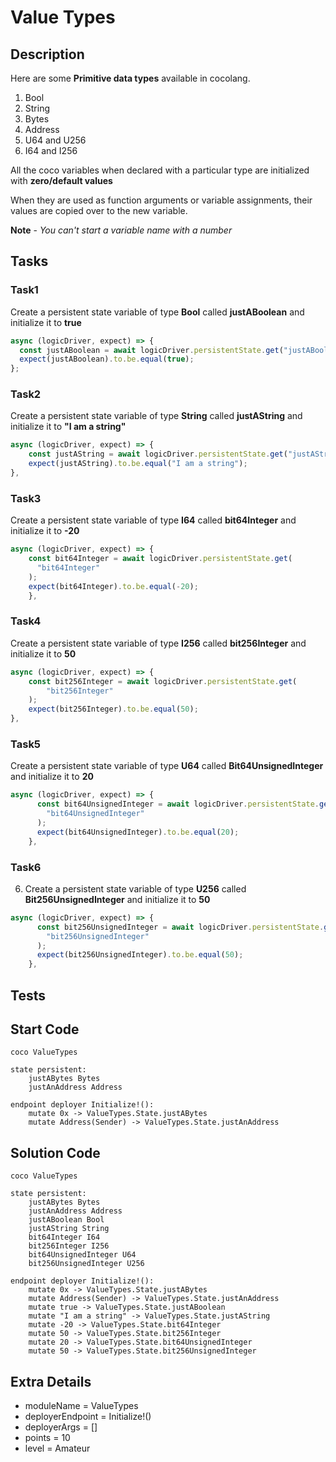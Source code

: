 # Value Types

## Description

Here are some **Primitive data types** available in cocolang.

1. Bool
2. String
3. Bytes
4. Address
5. U64 and U256
6. I64 and I256

All the coco variables when declared with a particular type are initialized with **zero/default values**

When they are used as function arguments or variable assignments, their values are copied over to the new variable.

**Note** - _You can't start a variable name with a number_

## Tasks

### Task1

Create a persistent state variable of type **Bool** called **justABoolean** and initialize it to **true**

```javascript
async (logicDriver, expect) => {
  const justABoolean = await logicDriver.persistentState.get("justABoolean");
  expect(justABoolean).to.be.equal(true);
};
```

### Task2

Create a persistent state variable of type **String** called **justAString** and initialize it to **"I am a string"**

```javascript
async (logicDriver, expect) => {
    const justAString = await logicDriver.persistentState.get("justAString");
    expect(justAString).to.be.equal("I am a string");
},
```

### Task3

Create a persistent state variable of type **I64** called **bit64Integer** and initialize it to **-20**

```javascript
async (logicDriver, expect) => {
    const bit64Integer = await logicDriver.persistentState.get(
      "bit64Integer"
    );
    expect(bit64Integer).to.be.equal(-20);
    },
```

### Task4

Create a persistent state variable of type **I256** called **bit256Integer** and initialize it to **50**

```javascript
async (logicDriver, expect) => {
    const bit256Integer = await logicDriver.persistentState.get(
        "bit256Integer"
    );
    expect(bit256Integer).to.be.equal(50);
},
```

### Task5

Create a persistent state variable of type **U64** called **Bit64UnsignedInteger** and initialize it to **20**

```javascript
async (logicDriver, expect) => {
      const bit64UnsignedInteger = await logicDriver.persistentState.get(
        "bit64UnsignedInteger"
      );
      expect(bit64UnsignedInteger).to.be.equal(20);
    },
```

### Task6

6. Create a persistent state variable of type **U256** called **Bit256UnsignedInteger** and initialize it to **50**

```javascript
async (logicDriver, expect) => {
      const bit256UnsignedInteger = await logicDriver.persistentState.get(
        "bit256UnsignedInteger"
      );
      expect(bit256UnsignedInteger).to.be.equal(50);
    },
```

## Tests

## Start Code

```
coco ValueTypes

state persistent:
    justABytes Bytes
    justAnAddress Address

endpoint deployer Initialize!():
    mutate 0x -> ValueTypes.State.justABytes
    mutate Address(Sender) -> ValueTypes.State.justAnAddress
```

## Solution Code

```
coco ValueTypes

state persistent:
    justABytes Bytes
    justAnAddress Address
    justABoolean Bool
    justAString String
    bit64Integer I64
    bit256Integer I256
    bit64UnsignedInteger U64
    bit256UnsignedInteger U256

endpoint deployer Initialize!():
    mutate 0x -> ValueTypes.State.justABytes
    mutate Address(Sender) -> ValueTypes.State.justAnAddress
    mutate true -> ValueTypes.State.justABoolean
    mutate "I am a string" -> ValueTypes.State.justAString
    mutate -20 -> ValueTypes.State.bit64Integer
    mutate 50 -> ValueTypes.State.bit256Integer
    mutate 20 -> ValueTypes.State.bit64UnsignedInteger
    mutate 50 -> ValueTypes.State.bit256UnsignedInteger
```

## Extra Details

- moduleName = ValueTypes
- deployerEndpoint = Initialize!()
- deployerArgs = []
- points = 10
- level = Amateur
